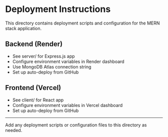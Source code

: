 # Deployment Instructions

This directory contains deployment scripts and configuration for the MERN stack application.

## Backend (Render)
- See server/ for Express.js app
- Configure environment variables in Render dashboard
- Use MongoDB Atlas connection string
- Set up auto-deploy from GitHub

## Frontend (Vercel)
- See client/ for React app
- Configure environment variables in Vercel dashboard
- Set up auto-deploy from GitHub

---

Add any deployment scripts or configuration files to this directory as needed. 
